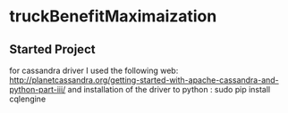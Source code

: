 # truckBenefitMaximaization

Started Project
---------------

for cassandra driver I used the following web:
http://planetcassandra.org/getting-started-with-apache-cassandra-and-python-part-iii/
and installation of the driver to python :
sudo pip install cqlengine
